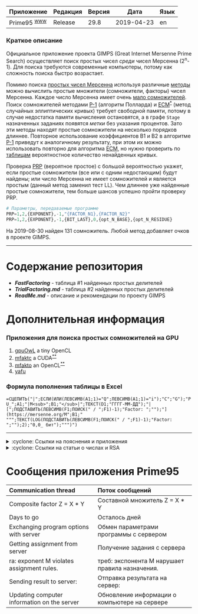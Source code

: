 [License]://creativecommons.org/licenses/by-nc-sa/4.0/deed.ru

Приложение|Редакция|Версия|Дата|Язык
---|---|---|---|---
Prime95 <sup>[www]</sup>|Release|29.8|2019-04-23|en

[www]://mersenne.org/download/ "Download"

### Краткое описание

Официальное приложение проекта GIMPS (Great Internet Mersenne Prime Search) осуществляет поиск простых чисел 
*среди* чисел Мерсенна (2<sup>n</sup>-1). Для поиска требуются современные компьютеры, потому как сложность 
поиска быстро возрастает.

Помимо поиска [простых чисел Мерсенна] используя различные [методы] можно вычислить простые множители 
(сомножители, факторы) чисел Мерсенна. Каждое число Мерсенна имеет очень [мало сомножителей].  
Поиск сомножителей методами [P-1] (алгоритм Полларда) и [ECM]<sup>[*]</sup> (метод случайных эллиптических 
кривых) требует свободной памяти, потому в случае недостатка памяти вычисления остановятся, а в графе `Stage` 
назначенных заданиях появятся *метки* без указания процентов. Зато эти методы находят простые сомножители 
на несколько порядков длиннее. Повторное использование коэффициентов B1 и B2 в алгоритме [P-1] приведут 
к аналогичному результату, при этом их можно использовать повторно для алгоритма [ECM], но нужно проверить 
по [таблицам] вероятностное количество ненайденных кривых.  

Проверка [PRP] (вероятное простое) с большой вероятностью укажет, если простые сомножители (все или с одним 
недостающим) будут найдены; или число Мерсенна не имеет сомножителей и является простым (данный метод заменил 
тест LL). Чем длиннее уже найденные простые сомножители, тем больше шансов успешно пройти проверку PRP.
``` tf
# Параметры, передаваемые программе
PRP=1,2,{EXPONENT},-1,"{FACTOR_N1},{FACTOR_N2}"
PRP=1,2,{EXPONENT},-1,{BIT_LAST},0,{opt_N_BASE},{opt_N_RESIDUE}
```

На 2019-08-30 найден 131 сомножитель. Любой метод добавляет очков в проекте GIMPS.

[простых чисел Мерсенна]://www.mersenne.ca/prime.php
[методы]://www.mersenne.org/various/math.php
[мало сомножителей]://www.mersenne.ca/manyfactors.php
[P-1]://www.mersenne.ca/p1missed.php?min=1&max=999999999
[ECM]://www.mersenneforum.org/showthread.php?t=194
[*]://www.mersenneforum.org/showpost.php?p=1406&postcount=19
[таблицам]://www.mersenne.org/report_ecm/ "Значение 'Done' вероятно не лжёт"
[PRP]://www.mersenne.ca/prp.php?show=2&min_exponent=1213&max_exponent=4871

---
# Содержание репозитория

- ***FastFactoring*** - таблица #1 найденных простых делителей
- ***TrialFactoring.md*** - таблица #2 найденных простых делителей
- ***ReadMe.md*** - описание и рекомендации по проекту GIMPS


# Дополнительная информация

### Приложения для поиска простых сомножителей на GPU

1. [gpuOwL] a tiny OpenCL 
2. [mfaktc] a CUDA<sup>[**]</sup> 
3. [mfakto] an OpenCL<sup>[**]</sup> 
4. [yafu] 

[gpuOwL]:http://www.mersenneforum.org/showthread.php?t=22204
[mfaktc]:http://www.mersenneforum.org/showthread.php?t=12827
[mfakto]:http://www.mersenneforum.org/showthread.php?t=15646
[yafu]:http://www.mersenneforum.org/showthread.php?p=488202
[**]://www.mersenne.ca/tf1G.php

### Формула пополнения таблицы в Excel

`=СЦЕПИТЬ("|";ЕСЛИ(ИЛИ(ЛЕВСИМВ(A1;1)="Q";ЛЕВСИМВ(A1;1)="i");"C";"G");"PU_";A1;"|M<sub>";B1;"</sub>|";ТЕКСТ(D1;"ГГГГ-ММ-ДД");"|[";ПОДСТАВИТЬ(ЛЕВСИМВ(F1;ПОИСК(" / ";F1)-1);"Factor: ";"");"](https://mersenne.org/M";B1;" """;ТЕКСТ(LOG(ПОДСТАВИТЬ(ЛЕВСИМВ(F1;ПОИСК(" / ";F1)-1);"Factor: ";"");2);"0,0_ бит");""")")`

---
<details>
<summary>:cyclone: Ссылки на пояснения и приложения</summary><br />

1. [Простые числа Мерсенна и Тест Люка-Лемера](//habr.com/post/327342/ "RU, 2017-04-25")
2. [Mersenne Prime](//download.mersenne.ca/ "EN")
3. **[factordb.com](http://factordb.com/index.php?query=2^1213-1 "EN")**
4. [Proving primality](//primes.utm.edu/prove/ "EN, 2018-01-03")
5. [Mersenne Numbers with no Known Factors](//www.mersenne.org/report_factoring_effort/?exp_lo=2&exp_hi=7650&bits_lo=64&bits_hi=70&exassigned=1 "EN")
6. [Найдено самое большое обобщённое число Ферма](//habr.com/post/406485/ "RU, 2017-09-05")

</details>

<details>
<summary>:cyclone: Ссылки на статьи о числах и RSA</summary><br />

1. [Почему единицу не относят к простым числам](//habr.com/post/450838/ "RU, 2019-05-07")
2. [Математики доказали, что неприводимые многочлены не имеют простых множителей](//habr.com/post/436110/ "RU, 2019-01-16")
3. [Математик уменьшил расход памяти для решета Эратосфена](//habr.com/post/369713/ "RU, 2016-09-27")
4. [База данных простых чисел](//habr.com/post/246789/ "RU, 2014-12-25")
5. [Математик совершил прорыв в теории простых чисел-близнецов](//habr.com/post/180259/ "RU, 2013-05-20")
6. [Решето Эратосфена и Аткина](//habr.com/post/133037/ "RU, 2011-11-21")
7. [Быстрое вычисление факториала - PrimeSwing](//habr.com/post/323770/ "RU, 2017-04-29")
8. [Красота чисел. Как быстро вычислять в уме](//habr.com/post/398589/ "RU, 2016-10-23")
9. [5 способов вычисления чисел Фибоначчи](//habr.com/post/261159/ "RU, 2015-06-25")
10. [Алгоритмы быстрого вычисления факториала](//habr.com/post/255761/ "RU, 2015-04-14")
11. [Эффективные алгоритмы факторизации](http://www.e-maxx-ru.1gb.ru/algo/factorization "RU, 2008-06-10")

</details>


# Сообщения приложения Prime95

|Communication thread|Поток сообщений
|:--- |:--- 
|Composite factor Z = X * Y|Составной множитель Z = X * Y
|Days to go|Осталось дней
|Exchanging program options with server|Обмен параметрами программы с сервером
|Getting assignment from server|Получение задания с сервера
|ra: exponent M violates assignment rules.|треб: экспонента M нарушает правила назначения.
|Sending result to server:|Отправка результата на сервер:
|Updating computer information on the server|Обновление информации о компьютере на сервере

# 
